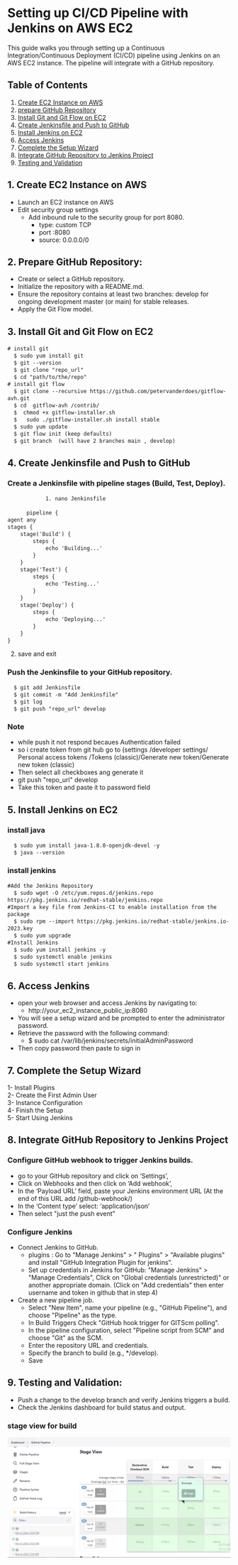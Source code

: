 # Setting up CI/CD Pipeline with Jenkins on AWS EC2
This guide walks you through setting up a Continuous Integration/Continuous Deployment (CI/CD) pipeline using Jenkins on an AWS EC2 instance. The pipeline will integrate with a GitHub repository.
## Table of Contents 
1. [Create EC2 Instance on AWS](#create-ec2-instance-on-aws)
2. [prepare GitHub Repository](#prepare-github-repository)
3. [Install Git and Git Flow on EC2](#install-git-and-git-flow-on-ec2)
4. [Create Jenkinsfile and Push to GitHub](#create-jenkinsfile-and-push-to-github)
5. [Install Jenkins on EC2](#install-jenkins-on-ec2)
6. [Access Jenkins](#access-jenkins)
7. [Complete the Setup Wizard](#complete-the-setup-wizard)
8. [Integrate GitHub Repository to Jenkins Project](#integrate-github-repository-to-jenkins-project)
9. [Testing and Validation](#Testing-and-Validation)
## 1. Create EC2 Instance on AWS

  - Launch an EC2 instance on AWS                            
  - Edit security group settings                             
      - Add inbound rule to the security group for port 8080.  
        - type: custom TCP                                    
        - port :8080                                          
        - source: 0.0.0.0/0                                    
## 2. Prepare GitHub Repository:
  - Create or select a GitHub repository.
  - Initialize the repository with a README.md.
  - Ensure the repository contains at least two branches:
     develop for ongoing development master (or main) for stable releases.
  - Apply the Git Flow model.
## 3. Install Git and Git Flow on EC2
    # install git 
      $ sudo yum install git
      $ git --version
      $ git clone "repo_url"    
      $ cd "path/to/the/repo"
    # install git flow
      $ git clone --recursive https://github.com/petervanderdoes/gitflow-avh.git
      $ cd  gitflow-avh /contrib/
      $  chmod +x gitflow-installer.sh
      $   sudo ./gitflow-installer.sh install stable
      $ sudo yum update
      $ git flow init (keep defaults)
      $ git branch  (will have 2 branches main , develop)

## 4. Create Jenkinsfile and Push to GitHub
 ### Create a Jenkinsfile with pipeline stages (Build, Test, Deploy).
    
            
                1. nano Jenkinsfile
  
          pipeline {
    agent any
    stages {
        stage('Build') {
            steps {
                echo 'Building...'
            }
        }
        stage('Test') {
            steps {
                echo 'Testing...'
            }
        }
        stage('Deploy') {
            steps {
                echo 'Deploying...'
            }
        }
    }

   2.  save and exit 
### Push the Jenkinsfile to your GitHub repository.
      $ git add Jenkinsfile
      $ git commit -m "Add Jenkinsfile"
      $ git log   
      $ git push "repo_url" develop
### Note 
- while push it not respond becaues Authentication failed 
- so i create token from git hub   go to
  (settings /developer settings/ Personal access tokens /Tokens (classic)/Generate new token/Generate new token (classic)
-  Then  select all checkboxes ang generate it 
- git push "repo_url" develop      
- Take this token and paste it to password field
## 5. Install Jenkins on EC2
  ### install java 
      $ sudo yum install java-1.8.0-openjdk-devel -y
      $ java --version
  ### install jenkins 
    #Add the Jenkins Repository
      $ sudo wget -O /etc/yum.repos.d/jenkins.repo     https://pkg.jenkins.io/redhat-stable/jenkins.repo
    #Import a key file from Jenkins-CI to enable installation from the package
      $ sudo rpm --import https://pkg.jenkins.io/redhat-stable/jenkins.io-2023.key
      $ sudo yum upgrade
    #Install Jenkins
      $ sudo yum install jenkins -y
      $ sudo systemctl enable jenkins
      $ sudo systemctl start jenkins

## 6. Access Jenkins
- open your web browser and access Jenkins by navigating to: 
    - http://your_ec2_instance_public_ip:8080
- You will see a setup wizard and be prompted to enter the administrator password.
- Retrieve the password with the following command:
    -  $ sudo cat /var/lib/jenkins/secrets/initialAdminPassword
- Then copy password then paste to sign in 
## 7. Complete the Setup Wizard
1- Install Plugins       
2- Create the First Admin User     
3- Instance Configuration      
4- Finish the Setup          
5- Start Using Jenkins              

## 8. Integrate GitHub Repository to Jenkins Project
### Configure GitHub webhook to trigger Jenkins builds.
  - go to your GitHub repository and click on ‘Settings’, 
  - Click on Webhooks and then click on ‘Add webhook’,
  - In the ‘Payload URL’ field, paste your Jenkins environment URL (At the end of this URL add /github-webhook/)
  - In the ‘Content type’ select: ‘application/json’ 
  - Then select "just the push event"
### Configure Jenkins
 - Connect Jenkins to GitHub.
    - plugins : Go to "Manage Jenkins" > " Plugins" > "Available plugins" and install "GitHub Integration Plugin for jenkins".
     - Set up credentials in Jenkins for GitHub: "Manage Jenkins" > "Manage Credentials", Click on "Global credentials (unrestricted)" or another appropriate domain.
        (Click on "Add credentials" then enter username and token in github that in step 4)
  - Create a new pipeline job.
     - Select "New Item", name your pipeline (e.g., "GitHub Pipeline"), and choose "Pipeline" as the type.
     - In Build Triggers Check "GitHub hook trigger for GITScm polling".
     - In the pipeline configuration, select "Pipeline script from SCM" and choose "Git" as the SCM.
     - Enter the repository URL and credentials.
     - Specify the branch to build (e.g., */develop).
     - Save
## 9. Testing and Validation:
  - Push a change to the develop branch and verify Jenkins triggers a build.
  - Check the Jenkins dashboard for build status and output.
### stage view for build
  ![stage view for build](https://github.com/hebafarou2/ci-cd-jenkins-pipeline-/blob/develop/stage%20view.PNG?raw=true)
